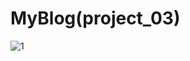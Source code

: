 # MyBlog(project_03)

![1](https://github.com/user-attachments/assets/35169cdf-cb70-4048-915c-0e32a1079550)



